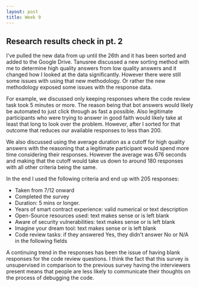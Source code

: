 ```yaml
---
layout: post
title: Week 9
---
```


## Research results check in pt. 2 ##

I've pulled the new data from up until the 26th and it has been sorted and added to the Google Drive.
Tanusree discussed a new sorting method with me to determine high quality answers from low quality answers and it changed how I looked at the data significantly. However there were still some issues with using that new methodology. Or rather the new methodology exposed some issues with the response data.

For example, we discussed only keeping responses where the code review task took 5 minutes or more. The reason being that bot answers would likely be automated to just click through as fast a possible. Also legitimate participants who were trying to answer in good faith would likely take at least that long to look over the problem. However, after I sorted for that outcome that reduces our available responses to less than 200.

We also discussed using the average duration as a cutoff for high quality answers with the reasoning that a legitimate participant would spend more time considering their responses. However the average was 676 seconds and making that the cutoff would take us down to around 180 responses with all other criteria being the same. 

In the end I used the following criteria and end up with 205 responses:
* Taken from 7/12 onward
* Completed the survey
* Duration: 5 mins or longer.
* Years of smart contract experience: valid numerical or text description
* Open-Source resources used: text makes sense or is left blank
* Aware of security vulnerabilities: text makes sense or is left blank
* Imagine your dream tool: text makes sense or is left blank
* Code review tasks: if they answered Yes, they didn't answer No or N/A in the following fields

A continuing trend in the responses has been the issue of having blank responses for the code review questions. I think the fact that this survey is unsupervised in comparison to the previous survey having the interviewers present means that people are less likely to communicate their thoughts on the process of debugging the code.